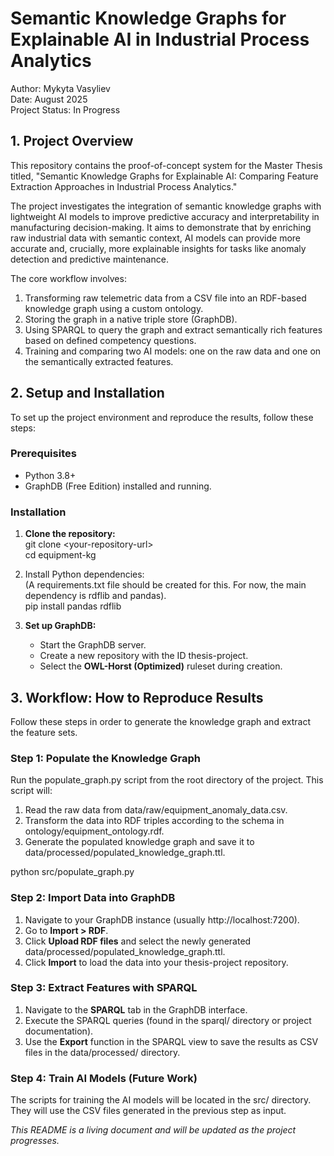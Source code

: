 # **Semantic Knowledge Graphs for Explainable AI in Industrial Process Analytics**

Author: Mykyta Vasyliev  
Date: August 2025  
Project Status: In Progress

## **1\. Project Overview**

This repository contains the proof-of-concept system for the Master Thesis titled, "Semantic Knowledge Graphs for Explainable AI: Comparing Feature Extraction Approaches in Industrial Process Analytics."

The project investigates the integration of semantic knowledge graphs with lightweight AI models to improve predictive accuracy and interpretability in manufacturing decision-making. It aims to demonstrate that by enriching raw industrial data with semantic context, AI models can provide more accurate and, crucially, more explainable insights for tasks like anomaly detection and predictive maintenance.

The core workflow involves:

1. Transforming raw telemetric data from a CSV file into an RDF-based knowledge graph using a custom ontology.  
2. Storing the graph in a native triple store (GraphDB).  
3. Using SPARQL to query the graph and extract semantically rich features based on defined competency questions.  
4. Training and comparing two AI models: one on the raw data and one on the semantically extracted features.

## **2\. Setup and Installation**

To set up the project environment and reproduce the results, follow these steps:

### **Prerequisites**

* Python 3.8+  
* GraphDB (Free Edition) installed and running.

### **Installation**

1. **Clone the repository:**  
   git clone \<your-repository-url\>  
   cd equipment-kg

2. Install Python dependencies:  
   (A requirements.txt file should be created for this. For now, the main dependency is rdflib and pandas).  
   pip install pandas rdflib

3. **Set up GraphDB:**  
   * Start the GraphDB server.  
   * Create a new repository with the ID thesis-project.  
   * Select the **OWL-Horst (Optimized)** ruleset during creation.

## **3\. Workflow: How to Reproduce Results**

Follow these steps in order to generate the knowledge graph and extract the feature sets.

### **Step 1: Populate the Knowledge Graph**

Run the populate\_graph.py script from the root directory of the project. This script will:

1. Read the raw data from data/raw/equipment\_anomaly\_data.csv.  
2. Transform the data into RDF triples according to the schema in ontology/equipment\_ontology.rdf.  
3. Generate the populated knowledge graph and save it to data/processed/populated\_knowledge\_graph.ttl.

python src/populate\_graph.py

### **Step 2: Import Data into GraphDB**

1. Navigate to your GraphDB instance (usually http://localhost:7200).  
2. Go to **Import \> RDF**.  
3. Click **Upload RDF files** and select the newly generated data/processed/populated\_knowledge\_graph.ttl.  
4. Click **Import** to load the data into your thesis-project repository.

### **Step 3: Extract Features with SPARQL**

1. Navigate to the **SPARQL** tab in the GraphDB interface.  
2. Execute the SPARQL queries (found in the sparql/ directory or project documentation).  
3. Use the **Export** function in the SPARQL view to save the results as CSV files in the data/processed/ directory.

### **Step 4: Train AI Models (Future Work)**

The scripts for training the AI models will be located in the src/ directory. They will use the CSV files generated in the previous step as input.

*This README is a living document and will be updated as the project progresses.*